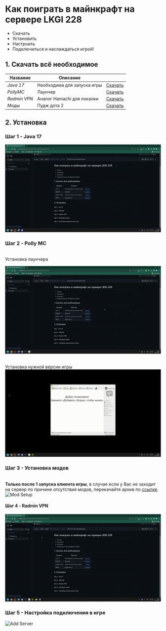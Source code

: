 # Как поиграть в майнкрафт на сервере LKGI 228  

- Скачать
- Установить
- Настроить
- Подключиться и наслаждаться игрой!

## 1. Скачать всё необходимое 

|Название | Описание |  |
| ------ | ------ |------|
| _Java 17_ | Необходима для запуска игры| [Скачать](https://download.oracle.com/java/17/archive/jdk-17.0.9_windows-x64_bin.exe)|
| _PollyMC_ | Лаунчер| [Скачать](https://github.com/fn2006/PollyMC/releases/download/8.0/PollyMC-Windows-MinGW-w64-Setup-8.0.exe) |
| _Radmin VPN_ | Аналог Hamachi для локалки|[Скачать](https://download.radmin-vpn.com/download/files/Radmin_VPN_1.4.4642.1.exe)|
| _Моды_ | Пудж дота 2 |[Скачать](https://disk.yandex.ru/d/uiHdDUP15W2wbw)|

## 2. Установка
### Шаг 1 - Java 17 
![Java Setup](https://github.com/fraltnn/Minecraft-LKGI-Setup/blob/main/assets/Java.gif)

### Шаг 2 - Polly MC
<br>Установка лаунчера</br>

![PollyMC Setup 1\2](https://github.com/fraltnn/Minecraft-LKGI-Setup/blob/main/assets/PollyM%D0%A1%20%D1%83%D1%81%D1%82%D0%B0%D0%BD%D0%BE%D0%B2%D0%BA%D0%B0.gif)

<br>Установка нужной версии игры</br>
![PollyMC Setup 2\2](https://github.com/fraltnn/Minecraft-LKGI-Setup/blob/main/assets/%D0%92%D1%8B%D0%B1%D0%BE%D1%80%20%D0%B2%D0%B5%D1%80%D1%81%D0%B8%D0%B8%20%D0%B8%20%D1%81%D0%BE%D0%B7%D0%B4%D0%B0%D0%BD%D0%B8%D0%B5%20%D0%B0%D0%BA%D0%BA%D0%B0%D1%83%D0%BD%D1%82%D0%B0.gif)


### Шаг 3 - Установка модов
<br> **Только после 1 запуска клиента игры**, в случае если у Вас не заходит на сервер по причине отсутствия модов, перекачайте архив по [ссылке](https://disk.yandex.ru/d/TX7Vky8683xdUQ). </br>
![Mod Setup](https://github.com/fraltnn/Minecraft-LKGI-Setup/blob/main/assets/Install%20reinstall%20mods%20.gif)

#### Шаг 4 - Radmin VPN	
![VPN Setup](https://github.com/fraltnn/Minecraft-LKGI-Setup/blob/main/assets/VPN%20%D0%BA%D0%B0%D1%81%D1%82%D1%80%D0%B8%D1%80%D0%BE%D0%B2%D0%B0%D0%BD%D0%BD%D0%BE.gif)

### Шаг 5 - Настройка подключения в игре
![Add Server](https://github.com/fraltnn/Minecraft-LKGI-Setup/blob/main/assets/Add%20server.gif)



